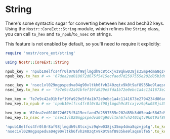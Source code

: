 # String

There's some syntactic sugar for converting between hex and bech32 keys. Using the `Nostr::CoreExt::String` module,
which refines the `String` class, you can call `to_hex` and `to_npub`/`to_nsec` on strings.

This feature is not enabled by default, so you'll need to require it explicitly:

```ruby
require 'nostr/core_ext/string'

using Nostr::CoreExt::String

npub_key = 'npub10elfcs4fr0l0r8af98jlmgdh9c8tcxjvz9qkw038js35mp4dma8qzvjptg'
npub_key.to_hex # => '67dea2ed018072d675f5415ecfaed7d2597555e202d85b3d65ea4e58d2d92ffa'

nsec_key = 'nsec1vl029mgpspedva04g90vltkh6fvh240zqtv9k0t9af8935ke9laqsnlfe5'
nsec_key.to_hex # => '7e7e9c42a91bfef19fa929e5fda1b72e0ebc1a4c1141673e2794234d86addf4e'

hex_key = '7e7e9c42a91bfef19fa929e5fda1b72e0ebc1a4c1141673e2794234d86addf4e'
hex_key.to_npub # => 'npub10elfcs4fr0l0r8af98jlmgdh9c8tcxjvz9qkw038js35mp4dma8qzvjptg'

hex_key = '67dea2ed018072d675f5415ecfaed7d2597555e202d85b3d65ea4e58d2d92ffa'
hex_key.to_nsec # => 'nsec1vl029mgpspedva04g90vltkh6fvh240zqtv9k0t9af8935ke9laqsnlfe5'

'npub10elfcs4fr0l0r8af98jlmgdh9c8tcxjvz9qkw038js35mp4dma8qzvjptg'.to_key
'nsec1vl029mgpspedva04g90vltkh6fvh240zqtv9k0t9af8935ke9laqsnlfe5'.to_key
```
